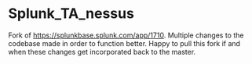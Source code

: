 # Splunk_TA_nessus
Fork of https://splunkbase.splunk.com/app/1710. Multiple changes to the codebase made in order to function better. Happy to pull this fork if and when these changes get incorporated back to the master.
